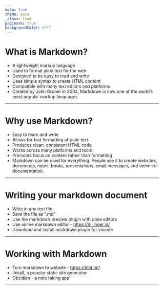 ```yaml
---
marp: true
theme: gaia
_class: lead
paginate: true
backgroundColor: #fff
---
```


<!---
 What is Markdown?
    Why use Markdown?
    Basic syntax and formatting
    Writing your first Markdown document
-->

# **What is Markdown?**

- A lightweight markup language
- Used to format plain text for the web
- Designed to be easy to read and write
- Uses simple syntax to create HTML content
- Compatible with many text editors and platforms
- Created by John Gruber in 2004, Markdown is now one of the world’s most popular markup languages

---

# **Why use Markdown?**

- Easy to learn and write
- Allows for fast formatting of plain text
- Produces clean, consistent HTML code
- Works across many platforms and tools
- Promotes focus on content rather than formatting
- Markdown can be used for everything. People use it to create websites, documents, notes, books, presentations, email messages, and technical documentation.

---

# **Writing your markdown document**

- Write in any text file
- Save the file as ".md"
- Use the markdown preview plugin with code editors
- Use online markdown editor - https://dillinger.io/
- Download and install markdown plugin for vscode

---

# **Working with Markdown**

- Turn markdown to website - https://blot.im/
- Jekyll, a popular static site generator
- Obsidian - a note taking app

---
